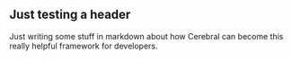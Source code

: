 ## Just testing a header
Just writing some stuff in markdown about how Cerebral can become this really helpful framework for developers.
